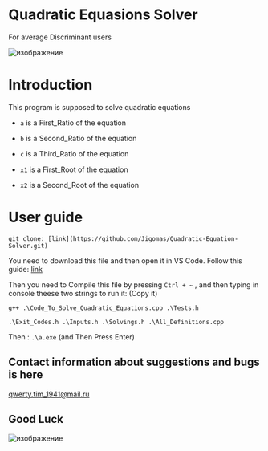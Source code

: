 # Quadratic Equasions Solver

For average Discriminant users

![изображение](ссылка)

# Introduction
 This program is supposed to solve quadratic equations

- `a` is a First_Ratio  of the equation
- `b` is a Second_Ratio of the equation
- `c` is a Third_Ratio  of the equation

- `x1` is a First_Root  of the equation
- `x2` is a Second_Root of the equation


# User guide

```
git clone: [link](https://github.com/Jigomas/Quadratic-Equation-Solver.git)
```

You need to download this file and then open it in VS Code.
Follow this guide: [link](https://code.visualstudio.com/docs/cpp/config-mingw)

Then you need to Compile this file by pressing ` Ctrl + ~ ` ,
and then typing in console theese two strings to  run it:
(Copy it)

```batch
g++ .\Code_To_Solve_Quadratic_Equations.cpp .\Tests.h
```

```
.\Exit_Codes.h .\Inputs.h .\Solvings.h .\All_Definitions.cpp
```

Then : `.\a.exe` (and Then Press Enter)


##    Contact information about suggestions and bugs is here
qwerty.tim_1941@mail.ru

## Good Luck
![изображение]()
